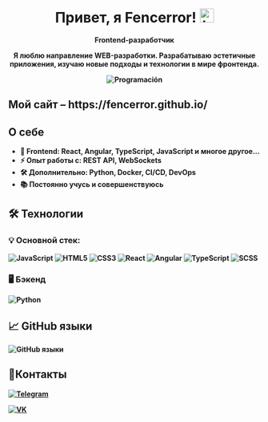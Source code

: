<!DOCTYPE html>
<html lang="ru">
<head>
  <meta charset="UTF-8">
  <meta name="viewport" content="width=device-width, initial-scale=1.0">
</head>
<body>
  <div id="header" align="center">
    <h1>Привет, я Fencerror! <img src="https://i.gifer.com/4AIB.gif" width="28px" height="28px" alt="hi"> </h1>
    <p> <strong>Frontend-разработчик </p>
    <p>Я люблю направление WEB-разработки. Разрабатываю <strong>эстетичные</strong> приложения, изучаю новые подходы и технологии в мире фронтенда.</p>

    
![Programación](https://github.com/user-attachments/assets/34cd4625-09ff-463b-8979-565583f5f19b)

  </div>
  <h2>Мой сайт – https://fencerror.github.io/ </h2>
  <h2>О себе</h2>
  <ul>
    <li>🎨 <strong>Frontend:</strong> React, Angular, TypeScript, JavaScript и многое другое...</li>
    <li>⚡ <strong>Опыт работы с:</strong> REST API, WebSockets</li>
    <li>🛠 <strong>Дополнительно:</strong> Python, Docker, CI/CD, DevOps</li>
    <li>📚 Постоянно учусь и совершенствуюсь</li>
  </ul>

  <h2>🛠 Технологии</h2>
  <h3>💡 <strong>Основной стек:</strong></h3>
  <p>
    <img src="https://img.shields.io/badge/JavaScript-F7DF1E?style=flat&logo=javascript&logoColor=black" alt="JavaScript"/>
    <img src="https://img.shields.io/badge/HTML5-E34F26?style=flat&logo=html5&logoColor=black" alt="HTML5"/>
    <img src="https://img.shields.io/badge/CSS3-1572B6?style=flat&logo=css3&logoColor=black" alt="CSS3"/>
    <img src="https://img.shields.io/badge/React-61DAFB?style=flat&logo=react&logoColor=black" alt="React"/>
    <img src="https://img.shields.io/badge/Angular-DD0031?style=flat&logo=angular&logoColor=black" alt="Angular"/>
    <img src="https://img.shields.io/badge/TypeScript-3178C6?style=flat&logo=typescript&logoColor=black" alt="TypeScript"/>
    <img src="https://img.shields.io/badge/SCSS-CC6699?style=flat&logo=sass&logoColor=black" alt="SCSS"/>
  </p>

  <h3>🖥 <strong>Бэкенд</strong></h3>
  <p>
    <img src="https://img.shields.io/badge/Python-339933?style=flat&logo=python&logoColor=black" alt="Python"/>
  </p>

  <h2>📈 GitHub языки</h2>
  <img src="https://github-readme-stats.vercel.app/api/top-langs/?username=Fencerror&layout=compact&theme=radical" alt="GitHub языки"/>
  <div>
  <h2>🔗Контакты</h2>
  <div>
    <div>
      <p>
        <a href="https://t.me/fencerror">
          <img src="https://img.shields.io/badge/Telegram-black?style=flat&logo=telegram" alt="Telegram"/>
        </a>
      </p>
    </div>
    <div>
      <p>
        <a href="https://vk.com/stepan_orlow">
          <img src="https://img.shields.io/badge/VK-black?style=flat&logo=vk" alt="VK"/>
        </a>
      </p>
    </div>
  </div>  
</body>
</html>
